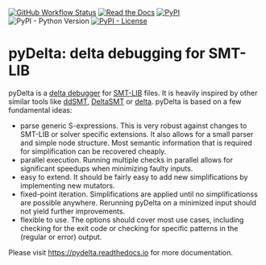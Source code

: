 [![GitHub Workflow Status](https://img.shields.io/github/workflow/status/nafur/pydelta/main)](https://github.com/nafur/pydelta/actions)
[![Read the Docs](https://img.shields.io/readthedocs/pydelta)](https://pydelta.readthedocs.io/)
[![PyPI](https://img.shields.io/pypi/v/pydelta-smt)](https://pypi.org/project/pydelta-smt/)
![PyPI - Python Version](https://img.shields.io/pypi/pyversions/pydelta-smt)
[![PyPI - License](https://img.shields.io/pypi/l/pydelta-smt)](https://github.com/nafur/pydelta/blob/master/LICENSE)

pyDelta: delta debugging for SMT-LIB
====================================

pyDelta is a [delta debugger](https://en.wikipedia.org/wiki/Delta_debugging) for [SMT-LIB](http://smtlib.cs.uiowa.edu/language.shtml) files.
It is heavily inspired by other similar tools like [ddSMT](https://github.com/aniemetz/ddSMT), [DeltaSMT](http://fmv.jku.at/deltasmt/) or [delta](https://github.com/smtrat/smtrat/tree/master/src/delta).
pyDelta is based on a few fundamental ideas:

- parse generic S-expressions. This is very robust against changes to SMT-LIB or solver specific extensions. It also allows for a small parser and simple node structure. Most semantic information that is required for simplification can be recovered cheaply.
- parallel execution. Running multiple checks in parallel allows for significant speedups when minimizing faulty inputs.
- easy to extend. It should be fairly easy to add new simplifications by implementing new mutators.
- fixed-point iteration. Simplifications are applied until no simplificationss are possible anywhere. Rerunning pyDelta on a minimized input should not yield further improvements.
- flexible to use. The options should cover most use cases, including checking for the exit code or checking for specific patterns in the (regular or error) output.

Please visit https://pydelta.readthedocs.io for more documentation.
